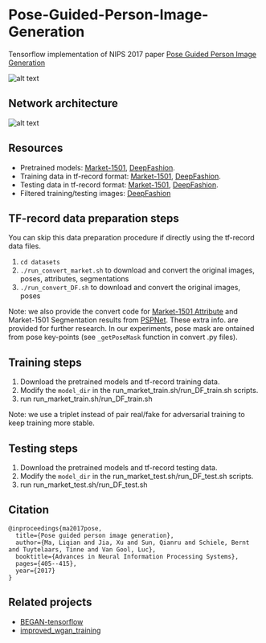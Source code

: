 # Pose-Guided-Person-Image-Generation
Tensorflow implementation of NIPS 2017 paper [Pose Guided Person Image Generation](https://papers.nips.cc/paper/6644-pose-guided-person-image-generation.pdf)

![alt text](https://github.com/charliememory/Pose-Guided-Person-Image-Generation/blob/master/imgs/Poster_task.svg)

## Network architecture
![alt text](https://github.com/charliememory/Pose-Guided-Person-Image-Generation/blob/master/imgs/Paper-framework.svg)

## Resources
 - Pretrained models: [Market-1501](http://homes.esat.kuleuven.be/~liqianma/NIPS17_PG2/models/Market1501.zip), [DeepFashion](http://homes.esat.kuleuven.be/~liqianma/NIPS17_PG2/models/DF.zip).
 - Training data in tf-record format: [Market-1501](http://homes.esat.kuleuven.be/~liqianma/NIPS17_PG2/data/Market_train_data.zip), [DeepFashion](http://homes.esat.kuleuven.be/~liqianma/NIPS17_PG2/data/DF_train_data.zip).
 - Testing data in tf-record format: [Market-1501](http://homes.esat.kuleuven.be/~liqianma/NIPS17_PG2/data/Market_test_data.zip), [DeepFashion](http://homes.esat.kuleuven.be/~liqianma/NIPS17_PG2/data/DF_test_data.zip).
 - Filtered training/testing images: [DeepFashion](http://homes.esat.kuleuven.be/~liqianma/NIPS17_PG2/data/DF_filted_up_train_test_data.zip) 

## TF-record data preparation steps
 You can skip this data preparation procedure if directly using the tf-record data files.
 1. `cd datasets`
 2. `./run_convert_market.sh` to download and convert the original images, poses, attributes, segmentations
 3. `./run_convert_DF.sh` to download and convert the original images, poses

 Note: we also provide the convert code for [Market-1501 Attribute](https://github.com/vana77/Market-1501_Attribute) and Market-1501 Segmentation results from [PSPNet](https://github.com/hszhao/PSPNet). These extra info. are provided for further research. In our experiments, pose mask are ontained from pose key-points (see `_getPoseMask` function in convert .py files).

## Training steps
 1. Download the pretrained models and tf-record training data.
 2. Modify the `model_dir` in the run_market_train.sh/run_DF_train.sh scripts.
 3. run run_market_train.sh/run_DF_train.sh 
 
 Note: we use a triplet instead of pair real/fake for adversarial training to keep training more stable.

## Testing steps
 1. Download the pretrained models and tf-record testing data.
 2. Modify the `model_dir` in the run_market_test.sh/run_DF_test.sh scripts.
 3. run run_market_test.sh/run_DF_test.sh 

## Citation
```
@inproceedings{ma2017pose,
  title={Pose guided person image generation},
  author={Ma, Liqian and Jia, Xu and Sun, Qianru and Schiele, Bernt and Tuytelaars, Tinne and Van Gool, Luc},
  booktitle={Advances in Neural Information Processing Systems},
  pages={405--415},
  year={2017}
}
```

## Related projects
- [BEGAN-tensorflow](https://github.com/carpedm20/BEGAN-tensorflow)
- [improved_wgan_training](https://github.com/igul222/improved_wgan_training)

